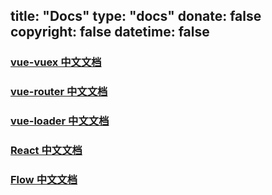 title: "Docs"
type: "docs"
donate: false
copyright: false
datetime: false
---
### [vue-vuex 中文文档](/vuex)
### [vue-router 中文文档](/vue-router)
### [vue-loader 中文文档](/vue-loader)
### [React 中文文档](/react)
### [Flow 中文文档](/flowtype)


